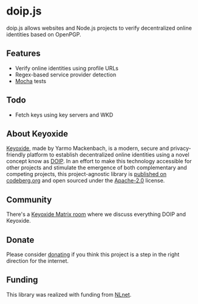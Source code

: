 # doip.js

doip.js allows websites and Node.js projects to verify decentralized online
identities based on OpenPGP.

## Features

- Verify online identities using profile URLs
- Regex-based service provider detection
- [Mocha](https://mochajs.org/) tests

## Todo

- Fetch keys using key servers and WKD

## About Keyoxide

[Keyoxide](https://keyoxide.org/), made by Yarmo Mackenbach, is a modern, secure
and privacy-friendly platform to establish decentralized online identities using
a novel concept know as [DOIP](doip.md). In an effort to make this technology
accessible for other projects and stimulate the emergence of both complementary
and competing projects, this project-agnostic library is
[published on codeberg.org](https://codeberg.org/keyoxide/doipjs) and open
sourced under the
[Apache-2.0](https://codeberg.org/keyoxide/doipjs/src/branch/main/LICENSE)
license.

## Community

There's a [Keyoxide Matrix room](https://matrix.to/#/#keyoxide:matrix.org) where
we discuss everything DOIP and Keyoxide.

## Donate

Please consider [donating](https://liberapay.com/Keyoxide/) if you think this
project is a step in the right direction for the internet.

## Funding

This library was realized with funding from
[NLnet](https://nlnet.nl/project/Keyoxide/).
